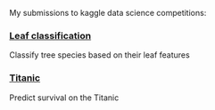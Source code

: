 My submissions to kaggle data science competitions:

### [Leaf classification](https://www.kaggle.com/c/leaf-classification/)
Classify tree species based on their leaf features

### [Titanic](https://www.kaggle.com/c/titanic)
Predict survival on the Titanic
